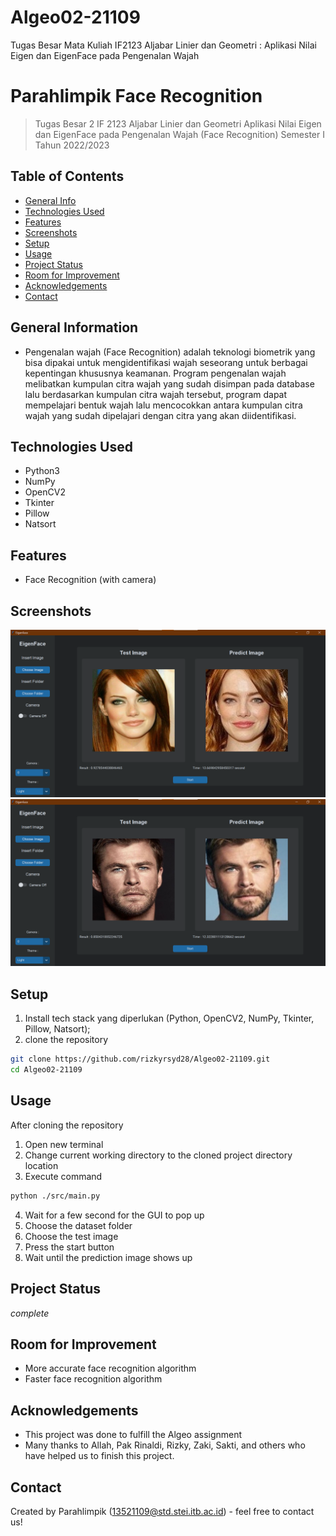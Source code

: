 # Algeo02-21109
Tugas Besar Mata Kuliah IF2123 Aljabar Linier dan Geometri : Aplikasi Nilai Eigen dan EigenFace pada Pengenalan Wajah

# Parahlimpik Face Recognition
> Tugas Besar 2 IF 2123 Aljabar Linier dan Geometri Aplikasi Nilai Eigen dan EigenFace pada Pengenalan Wajah (Face Recognition) Semester I Tahun 2022/2023
## Table of Contents
* [General Info](#general-information)
* [Technologies Used](#technologies-used)
* [Features](#features)
* [Screenshots](#screenshots)
* [Setup](#setup)
* [Usage](#usage)
* [Project Status](#project-status)
* [Room for Improvement](#room-for-improvement)
* [Acknowledgements](#acknowledgements)
* [Contact](#contact)
<!-- * [License](#license) -->


## General Information
- Pengenalan wajah (Face Recognition) adalah teknologi biometrik yang bisa dipakai untuk mengidentifikasi wajah seseorang untuk berbagai kepentingan khususnya keamanan. Program pengenalan wajah melibatkan kumpulan citra wajah yang sudah disimpan pada database lalu berdasarkan kumpulan citra wajah tersebut, program dapat mempelajari bentuk wajah lalu mencocokkan antara kumpulan citra wajah yang sudah dipelajari dengan citra yang akan diidentifikasi.

## Technologies Used
- Python3
- NumPy
- OpenCV2
- Tkinter
- Pillow
- Natsort


## Features
- Face Recognition (with camera)

## Screenshots
![Screenshot 1](https://github.com/rizkyrsyd28/Algeo02-21109/blob/main/Assets/Screenshot%202022-11-22%20193051.png)
![Screenshot 2](https://github.com/rizkyrsyd28/Algeo02-21109/blob/main/Assets/Screenshot%202022-11-22%20193146.png)

## Setup
1. Install tech stack yang diperlukan (Python, OpenCV2, NumPy, Tkinter, Pillow, Natsort);
2. clone the repository
```bash
git clone https://github.com/rizkyrsyd28/Algeo02-21109.git
cd Algeo02-21109
```

## Usage
After cloning the repository
1. Open new terminal
2. Change current working directory to the cloned project directory location
3. Execute command
```bash
python ./src/main.py
```
4. Wait for a few second for the GUI to pop up
5. Choose the dataset folder 
6. Choose the test image 
7. Press the start button 
8. Wait until the prediction image shows up


## Project Status
_complete_

## Room for Improvement
- More accurate face recognition algorithm
- Faster face recognition algorithm

## Acknowledgements
- This project was done to fulfill the Algeo assignment
- Many thanks to Allah, Pak Rinaldi, Rizky, Zaki, Sakti, and others who have helped us to finish this project.


## Contact
Created by Parahlimpik (13521109@std.stei.itb.ac.id) - feel free to contact us!
